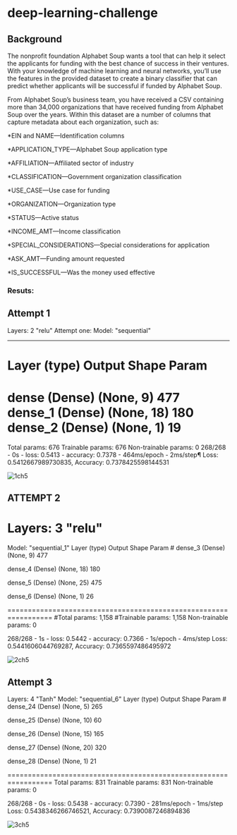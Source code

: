 # deep-learning-challenge

## Background
The nonprofit foundation Alphabet Soup wants a tool that can help it select the applicants for funding with the best chance of success in their ventures. With your knowledge of machine learning and neural networks, you’ll use the features in the provided dataset to create a binary classifier that can predict whether applicants will be successful if funded by Alphabet Soup.

From Alphabet Soup’s business team, you have received a CSV containing more than 34,000 organizations that have received funding from Alphabet Soup over the years. Within this dataset are a number of columns that capture metadata about each organization, such as:

*EIN and NAME—Identification columns

*APPLICATION_TYPE—Alphabet Soup application type

*AFFILIATION—Affiliated sector of industry

*CLASSIFICATION—Government organization classification

*USE_CASE—Use case for funding

*ORGANIZATION—Organization type

*STATUS—Active status

*INCOME_AMT—Income classification

*SPECIAL_CONSIDERATIONS—Special considerations for application

*ASK_AMT—Funding amount requested

*IS_SUCCESSFUL—Was the money used effective

### Resuts:

## Attempt 1
Layers: 2 "relu"
Attempt one: Model: "sequential"
_____
Layer (type) Output Shape Param
=================================================================

dense (Dense) (None, 9) 477
dense_1 (Dense) (None, 18) 180
dense_2 (Dense) (None, 1) 19
=================================================================

Total params: 676
Trainable params: 676
Non-trainable params: 0
268/268 - 0s - loss: 0.5413 - accuracy: 0.7378 - 464ms/epoch - 2ms/step¶
Loss: 0.5412667989730835, Accuracy: 0.7378425598144531

![1ch5](https://user-images.githubusercontent.com/107385310/202059150-b473d8e7-9ee4-46bd-8db5-9a0ed8ffea16.png)


## ATTEMPT 2

# Layers: 3 "relu"
Model: "sequential_1"
Layer (type) Output Shape Param # 
dense_3 (Dense) (None, 9) 477

dense_4 (Dense) (None, 18) 180

dense_5 (Dense) (None, 25) 475

dense_6 (Dense) (None, 1) 26

================================================================= #Total params: 1,158 #Trainable params: 1,158 Non-trainable params: 0

268/268 - 1s - loss: 0.5442 - accuracy: 0.7366 - 1s/epoch - 4ms/step Loss: 0.5441606044769287, Accuracy: 0.7365597486495972


![2ch5](https://user-images.githubusercontent.com/107385310/202059190-8948f86a-a513-44bf-b675-960a56440f63.png)


## Attempt 3

Layers: 4 "Tanh"
Model: "sequential_6"
Layer (type) Output Shape Param # 
dense_24 (Dense) (None, 5) 265

dense_25 (Dense) (None, 10) 60

dense_26 (Dense) (None, 15) 165

dense_27 (Dense) (None, 20) 320

dense_28 (Dense) (None, 1) 21

================================================================= Total params: 831 Trainable params: 831 Non-trainable params: 0

268/268 - 0s - loss: 0.5438 - accuracy: 0.7390 - 281ms/epoch - 1ms/step Loss: 0.5438346266746521, Accuracy: 0.7390087246894836

![3ch5](https://user-images.githubusercontent.com/107385310/202059230-653a63d8-4250-45e4-b92c-37e57a6a1892.png)

